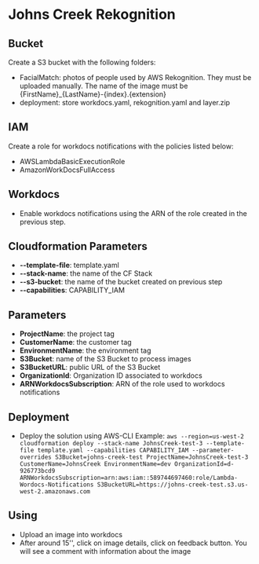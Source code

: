 # Johns Creek Rekognition

## Bucket
Create a S3 bucket with the following folders:
- FacialMatch: photos of people used by AWS Rekognition. They must be uploaded manually. The name of the image must be {FirstName}_{LastName}-{index}.{extension} 
- deployment: store workdocs.yaml, rekognition.yaml and layer.zip

## IAM
Create a role for workdocs notifications with the policies listed below:
- AWSLambdaBasicExecutionRole
- AmazonWorkDocsFullAccess

## Workdocs
- Enable workdocs notifications using the ARN of the role created in the previous step.

## Cloudformation Parameters
- **--template-file**: template.yaml
- **--stack-name**: the name of the CF Stack
- **--s3-bucket**: the name of the bucket created on previous step
- **--capabilities**: CAPABILITY_IAM

## Parameters
- **ProjectName**: the project tag
- **CustomerName**: the customer tag
- **EnvironmentName**: the environment tag
- **S3Bucket**: name of the S3 Bucket to process images
- **S3BucketURL**: public URL of the S3 Bucket
- **OrganizationId**: Organization ID associated to workdocs
- **ARNWorkdocsSubscription**: ARN of the role used to workdocs notifications

## Deployment
- Deploy the solution using AWS-CLI
Example:
``
aws --region=us-west-2 cloudformation deploy --stack-name JohnsCreek-test-3 --template-file template.yaml --capabilities CAPABILITY_IAM --parameter-overrides S3Bucket=johns-creek-test ProjectName=JohnsCreek-test-3 CustomerName=JohnsCreek EnvironmentName=dev OrganizationId=d-926773bcd9 ARNWorkdocsSubscription=arn:aws:iam::589744697460:role/Lambda-Wordocs-Notifications S3BucketURL=https://johns-creek-test.s3.us-west-2.amazonaws.com
``

## Using
- Upload an image into workdocs
- After around 15'', click on image details, click on feedback button. You will see a comment with information about the image